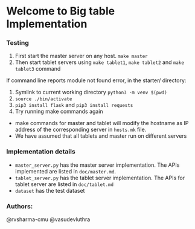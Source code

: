 # Welcome to Big table Implementation

### Testing

1. First start the master server on any host. `make master`
2. Then start tablet servers using `make tablet1`, `make tablet2` and `make tablet3` command  

If command line reports module not found error, in the starter/ directory:
1. Symlink to current working directory `python3 -m venv $(pwd)`
2. `source ./bin/activate`
3. `pip3 install flask` and `pip3 install requests`
4. Try running make commands again

- make commands for master and tablet will modify the hostname as IP address of the corresponding server in `hosts.mk` file.
- We have assumed that all tablets and master run on different servers 

### Implementation details

- `master_server.py` has the master server implementation. The APIs implemented are listed in `doc/master.md`. 
- `tablet_server.py` has the tablet server implementation.  The APIs for tablet server are listed in `doc/tablet.md`
- `dataset` has the test dataset 

### Authors: 
@rvsharma-cmu
@vasudevluthra
